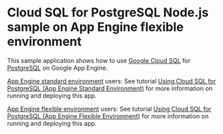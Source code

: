 # Cloud SQL for PostgreSQL Node.js sample on App Engine flexible environment

This sample application shows how to use [Google Cloud SQL][sql] for [PostgreSQL][postgres]
on Google App Engine.

[App Engine standard environment][appengine-std] users: See tutorial [
Using Cloud SQL for PostgreSQL (App Engine Standard Environment)][std-tutorial] for more information on running and deploying this app.

[App Engine flexible environment][appengine-flex] users: See tutorial [
Using Cloud SQL for PostgreSQL (App Engine Flexible Environment)][flex-tutorial] for more information on running and deploying this app.

[sql]: https://cloud.google.com/sql/
[postgres]: https://www.postgresql.org/download/
[appengine-flex]: https://cloud.google.com/appengine/docs/flexible/nodejs
[appengine-std]: https://cloud.google.com/appengine/docs/standard/nodejs
[flex-tutorial]: https://cloud.google.com/appengine/docs/flexible/nodejs/using-cloud-sql-postgres
[std-tutorial]: https://cloud.google.com/appengine/docs/standard/nodejs/using-cloud-sql-postgres
